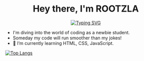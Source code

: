 <div id="header" align="center">
<h1>Hey there, I'm ROOTZLA</h1>

  [![Typing SVG](https://readme-typing-svg.herokuapp.com?font=Fira+Code&pause=1000&random=false&width=435&lines=WHEN+IF+NOT+NOW%3F)](https://git.io/typing-svg)
</div>

- I'm diving into the world of coding as a newbie student.
- Someday my code will run smoother than my jokes!
- 🌱 I’m currently learning HTML, CSS, JavaScript.

 [![Top Langs](https://github-readme-stats.vercel.app/api/top-langs/?username=rootzla&layout=compact)](https://github.com/ROOTZLA/github-readme-stats)
